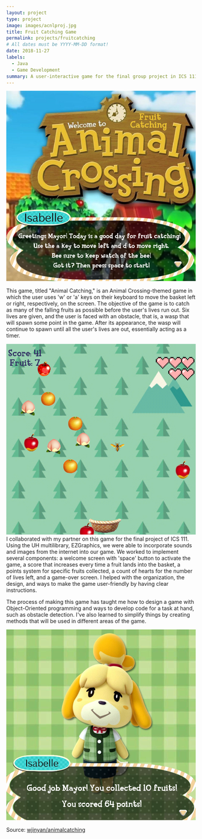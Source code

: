 ```yaml
---
layout: project
type: project
image: images/acnlproj.jpg
title: Fruit Catching Game
permalink: projects/fruitcatching
# All dates must be YYYY-MM-DD format!
date: 2018-11-27
labels:
  - Java
  - Game Development
summary: A user-interactive game for the final group project in ICS 111.
---
```

  <img class="medium ui image" src="../images/gameintro.png">

This game, titled "Animal Catching," is an Animal Crossing-themed game in which the user uses 'w' or 'a' keys on their keyboard to move the basket left or right, respectively, on the screen. The objective of the game is to catch as many of the falling fruits as possible before the user's lives run out. Six lives are given, and the user is faced with an obstacle, that is, a wasp that will spawn some point in the game. After its appearance, the wasp will continue to spawn until all the user's lives are out, essentially acting as a timer.

 <img class="medium ui image" src="../images/gameplay.png">
I collaborated with my partner on this game for the final project of ICS 111. Using the UH multilibrary, EZGraphics, we were able to incorporate sounds and images from the internet into our game. We worked to implement several components: a welcome screen with 'space' button to activate the game, a score that increases every time a fruit lands into the basket, a points system for specific fruits collected, a count of hearts for the number of lives left, and a game-over screen. I helped with the organization, the design, and ways to make the game user-friendly by having clear instructions.

The process of making this game has taught me how to design a game with Object-Oriented programming and ways to develop code for a task at hand, such as obstacle detection. I've also learned to simplify things by creating methods that will be used in different areas of the game. 

 <img class="medium ui image" src="../images/gameending.png">
 
Source: <a href="https://github.com/wjinyan/animalcatching"><i class="large github icon "></i>wjinyan/animalcatching</a>
